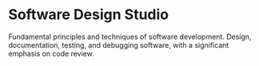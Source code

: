 # Software Design Studio
Fundamental principles and techniques of software development. Design, documentation, testing, and debugging software, with a significant emphasis on code review.
